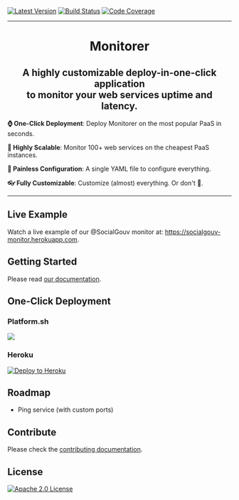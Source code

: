 
[![Latest Version][img-version]][link-version]
[![Build Status][img-travis]][link-travis]
[![Code Coverage][img-codecov]][link-codecov]

---

<h1 align="center">Monitorer</h1>

<h2 align="center">
  A highly customizable deploy-in-one-click application<br>
  to monitor your web services uptime and latency.
</h2>

**⌚️ One-Click Deployment**: Deploy Monitorer on the most popular PaaS in seconds.

**🚀 Highly Scalable**: Monitor 100+ web services on the cheapest PaaS instances.

**🍰 Painless Configuration**: A single YAML file to configure everything.

**👓 Fully Customizable**: Customize (almost) everything. Or don't 🐰.

---

## Live Example

Watch a live example of our @SocialGouv monitor at: https://socialgouv-monitor.herokuapp.com.

## Getting Started

Please read [our documentation][link-documentation].

## One-Click Deployment

### Platform.sh

<a href="https://console.platform.sh/projects/create-project/?template=https://github.com/SocialGouv/monitorer&utm_campaign=deploy_on_platform?utm_medium=button&utm_source=affiliate_links&utm_content=https://github.com/SocialGouv/monitorer" target="_blank" title="Deploy with Platform.sh"><img src="https://platform.sh/images/deploy/deploy-button-lg-blue.svg"></a>

### Heroku

[![Deploy to Heroku][img-heroku]][link-heroku]

## Roadmap

- Ping service (with custom ports)

## Contribute

Please check the [contributing documentation][link-contributing].

## License

[![Apache 2.0 License][img-license]][link-license]



[img-codecov]: https://img.shields.io/codecov/c/github/SocialGouv/monitorer?style=flat-square
[img-heroku]: https://img.shields.io/badge/-Deploy%20to%20Heroku-7056bf?style=for-the-badge&logo=heroku
[img-license]: https://img.shields.io/github/license/SocialGouv/monitorer?style=flat-square
[img-travis]: https://img.shields.io/travis/com/SocialGouv/monitorer/master.svg?style=flat-square
[img-version]: https://img.shields.io/github/v/release/SocialGouv/monitorer?include_prereleases&style=flat-square

[link-codecov]: https://codecov.io/gh/SocialGouv/monitorer
[link-contributing]: https://github.com/SocialGouv/monitorer/blob/master/CONTRIBUTING.md
[link-documentation]: https://incubateur.social.gouv.fr/monitorer/docs/en/getting-started
[link-license]: https://github.com/SocialGouv/monitorer/blob/master/LICENSE
[link-travis]: https://travis-ci.com/SocialGouv/monitorer
[link-version]: https://github.com/SocialGouv/monitorer/releases

<!-- This part SHOULD NOT be touched since it is CI-generated: -->
<!-- CI_START -->

[link-heroku]: https://heroku.com/deploy?template=https://github.com/SocialGouv/monitorer/tree/v1.0.0-alpha.12

<!-- CI_END -->

